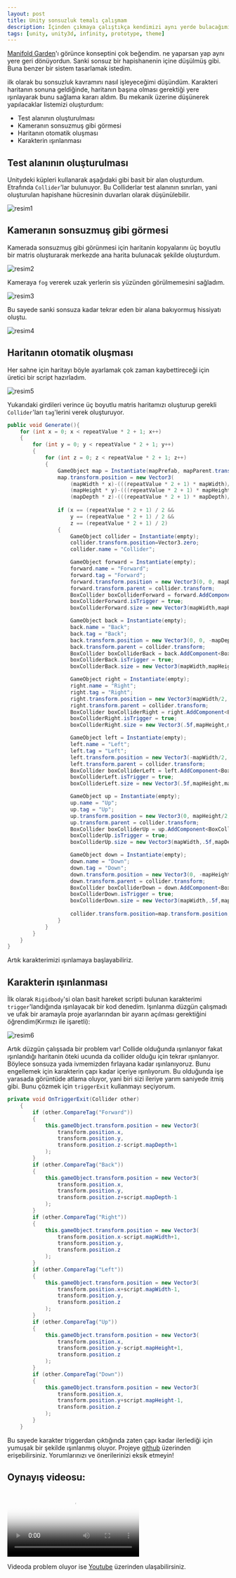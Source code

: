 ```yaml
---
layout: post
title: Unity sonsuzluk temalı çalışmam
description: İçinden çıkmaya çalıştıkça kendimizi aynı yerde bulacağımız bir oyun
tags: [unity, unity3d, infinity, prototype, theme]
---
```


[Manifold Garden][garden]'ı görünce konseptini çok beğendim. ne yaparsan yap aynı yere geri dönüyordun. Sanki sonsuz bir hapishanenin içine düşülmüş gibi. Buna benzer bir sistem tasarlamak istedim.

ilk olarak bu sonsuzluk kavramını nasıl işleyeceğimi düşündüm. Karakteri haritanın sonuna geldiğinde, haritanın başına olması gerektiği yere ışınlayarak bunu sağlama kararı aldım. Bu mekanik üzerine düşünerek yapılacaklar listemizi oluşturdum:
* Test alanının oluşturulması
* Kameranın sonsuzmuş gibi görmesi
* Haritanın otomatik oluşması
* Karakterin ışınlanması

## Test alanının oluşturulması
Unitydeki küpleri kullanarak aşağıdaki gibi basit bir alan oluşturdum. Etrafında `Collider`'lar bulunuyor. Bu Colliderlar test alanının sınırları, yani oluşturulan hapishane hücresinin duvarları olarak düşünülebilir.

![resim1](/assets/img/sonsuzluk-1.PNG)

## Kameranın sonsuzmuş gibi görmesi
Kamerada sonsuzmuş gibi görünmesi için haritanin kopyalarını üç boyutlu bir matris oluşturarak merkezde ana harita bulunacak şekilde oluşturdum.

![resim2](/assets/img/sonsuzluk-3.PNG) 

Kameraya `fog` vererek uzak yerlerin sis yüzünden görülmemesini sağladım. 

![resim3](/assets/img/sonsuzluk-4.PNG)

Bu sayede sanki sonsuza kadar tekrar eden bir alana bakıyormuş hissiyatı oluştu.

![resim4](/assets/img/sonsuzluk-5.PNG)

## Haritanın otomatik oluşması
Her sahne için haritayı böyle ayarlamak çok zaman kaybettireceği için üretici bir script hazırladım.

![resim5](/assets/img/sonsuzluk-6.PNG)

Yukarıdaki girdileri verince üç boyutlu matris haritamızı oluşturup gerekli `Collider`'ları `tag`'lerini verek oluşturuyor.
```csharp
public void Generate(){
    for (int x = 0; x < repeatValue * 2 + 1; x++)
    {
        for (int y = 0; y < repeatValue * 2 + 1; y++)
        {
            for (int z = 0; z < repeatValue * 2 + 1; z++)
            {
                GameObject map = Instantiate(mapPrefab, mapParent.transform);
                map.transform.position = new Vector3(
                    (mapWidth * x)-(((repeatValue * 2 + 1) * mapWidth)/2), 
                    (mapHeight * y)-(((repeatValue * 2 + 1) * mapHeight)/2), 
                    (mapDepth * z)-(((repeatValue * 2 + 1) * mapDepth)/2));
                        
                if (x == (repeatValue * 2 + 1) / 2 && 
                    y == (repeatValue * 2 + 1) / 2 &&
                    z == (repeatValue * 2 + 1) / 2)
                {
                    GameObject collider = Instantiate(empty);
                    collider.transform.position=Vector3.zero;
                    collider.name = "Collider";

                    GameObject forward = Instantiate(empty);
                    forward.name = "Forward";
                    forward.tag = "Forward";
                    forward.transform.position = new Vector3(0, 0, mapDepth / 2);
                    forward.transform.parent = collider.transform;
                    BoxCollider boxColliderForward = forward.AddComponent<BoxCollider>();
                    boxColliderForward.isTrigger = true;
                    boxColliderForward.size = new Vector3(mapWidth,mapHeight,.5f);

                    GameObject back = Instantiate(empty);
                    back.name = "Back";
                    back.tag = "Back";
                    back.transform.position = new Vector3(0, 0, -mapDepth / 2);
                    back.transform.parent = collider.transform;
                    BoxCollider boxColliderBack = back.AddComponent<BoxCollider>();
                    boxColliderBack.isTrigger = true;
                    boxColliderBack.size = new Vector3(mapWidth,mapHeight,.5f);

                    GameObject right = Instantiate(empty);
                    right.name = "Right";
                    right.tag = "Right";
                    right.transform.position = new Vector3(mapWidth/2, 0, 0);
                    right.transform.parent = collider.transform;
                    BoxCollider boxColliderRight = right.AddComponent<BoxCollider>();
                    boxColliderRight.isTrigger = true;
                    boxColliderRight.size = new Vector3(.5f,mapHeight,mapDepth);

                    GameObject left = Instantiate(empty);
                    left.name = "Left";
                    left.tag = "Left";
                    left.transform.position = new Vector3(-mapWidth/2, 0, 0);
                    left.transform.parent = collider.transform;
                    BoxCollider boxColliderLeft = left.AddComponent<BoxCollider>();
                    boxColliderLeft.isTrigger = true;
                    boxColliderLeft.size = new Vector3(.5f,mapHeight,mapDepth);

                    GameObject up = Instantiate(empty);
                    up.name = "Up";
                    up.tag = "Up";
                    up.transform.position = new Vector3(0, mapHeight/2, 0);
                    up.transform.parent = collider.transform;
                    BoxCollider boxColliderUp = up.AddComponent<BoxCollider>();
                    boxColliderUp.isTrigger = true;
                    boxColliderUp.size = new Vector3(mapWidth,.5f,mapDepth);

                    GameObject down = Instantiate(empty);
                    down.name = "Down";
                    down.tag = "Down";
                    down.transform.position = new Vector3(0, -mapHeight/2, 0);
                    down.transform.parent = collider.transform;
                    BoxCollider boxColliderDown = down.AddComponent<BoxCollider>();
                    boxColliderDown.isTrigger = true;
                    boxColliderDown.size = new Vector3(mapWidth,.5f,mapDepth);
                            
                    collider.transform.position=map.transform.position;
                }
            }
        }
    }   
}
```

Artık karakterimizi ışınlamaya başlayabiliriz.

## Karakterin ışınlanması
İlk olarak `Rigidbody`'si olan basit hareket scripti bulunan karakterimi `trigger`'landığında ışınlayacak bir kod denedim. Işınlanma düzgün çalışmadı ve ufak bir aramayla proje ayarlarından bir ayarın açılması gerektiğini öğrendim(Kırmızı ile işaretli):

![resim6](/assets/img/sonsuzluk-2.PNG)

Artık düzgün çalışsada bir problem var! Collide olduğunda ışınlanıyor fakat ışınlandığı haritanin öteki ucunda da collider olduğu için tekrar ışınlanıyor. Böylece sonsuza yada ivmemizden fırlayana kadar ışınlanıyoruz. Bunu engellemek için karakterin çapı kadar içeriye ışınlıyorum. Bu olduğunda işe yarasada görüntüde atlama oluyor, yani biri sizi ileriye yarım saniyede itmiş gibi. Bunu çözmek için `triggerExit` kullanmayı seçiyorum. 

```csharp
private void OnTriggerExit(Collider other)
    {
        if (other.CompareTag("Forward"))
        {
            this.gameObject.transform.position = new Vector3(
                transform.position.x,
                transform.position.y,
                transform.position.z-script.mapDepth+1
            );
        }
        if (other.CompareTag("Back"))
        {
            this.gameObject.transform.position = new Vector3(
                transform.position.x,
                transform.position.y,
                transform.position.z+script.mapDepth-1
            );
        }
        if (other.CompareTag("Right"))
        {
            this.gameObject.transform.position = new Vector3(
                transform.position.x-script.mapWidth+1,
                transform.position.y,
                transform.position.z
            );
        }
        if (other.CompareTag("Left"))
        {
            this.gameObject.transform.position = new Vector3(
                transform.position.x+script.mapWidth-1,
                transform.position.y,
                transform.position.z
            );
        }
        if (other.CompareTag("Up"))
        {
            this.gameObject.transform.position = new Vector3(
                transform.position.x,
                transform.position.y-script.mapHeight+1,
                transform.position.z
            );
        }
        if (other.CompareTag("Down"))
        {
            this.gameObject.transform.position = new Vector3(
                transform.position.x,
                transform.position.y+script.mapHeight-1,
                transform.position.z
            );
        }
    }
```

Bu sayede karakter triggerdan çıktığında zaten çapı kadar ilerlediği için yumuşak bir şekilde ışınlanmış oluyor.
Projeye [github][git] üzerinden erişebilirsiniz. Yorumlarınızı ve önerilerinizi eksik etmeyin!

## Oynayış videosu:

<video preload="auto" poster="/assets/img/sonsuzluk-5.PNG" src="/assets/video/screen-recorder-tue-feb-02-2021-21-58-07.webm" type="video/mp4" controls></video>

Videoda problem oluyor ise [Youtube][youtubelink] üzerinden ulaşabilirsiniz.

[youtubelink]: https://www.youtube.com/watch?v=7KOiBJUgcvc
[garden]: https://store.steampowered.com/app/473950/Manifold_Garden/
[git]: https://github.com/ergulburak/unity-sonsuzluk-prototype